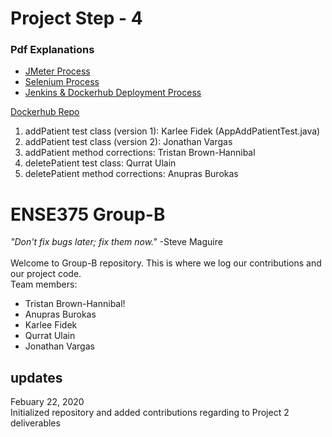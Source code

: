 # Project Step - 4

### Pdf Explanations
- [JMeter Process](https://github.com/JonBarVargas/ENSE375-groupB/blob/main/ENSE375/JMeter/JMeter%20Process.pdf)
- [Selenium Process](https://github.com/JonBarVargas/ENSE375-groupB/blob/main/ENSE375/SeleniumTest/Selenium%20Process.pdf)
- [Jenkins & Dockerhub Deployment Process](https://github.com/JonBarVargas/ENSE375-groupB/blob/main/ENSE375/RiskMeter/Jenkins%20%26%20Dockerhub%20Deployment%20-%20Process.pdf)


[Dockerhub Repo](https://hub.docker.com/repository/docker/ense375groupb/groupb-activity4)

1. addPatient test class (version 1): Karlee Fidek (AppAddPatientTest.java)
2. addPatient test class (version 2): Jonathan Vargas
3. addPatient method corrections: Tristan Brown-Hannibal
4. deletePatient test class: Qurrat Ulain
5. deletePatient method corrections: Anupras Burokas


# ENSE375 Group-B
_"Don't fix bugs later; fix them now."_ -Steve Maguire
<br>
<br>
Welcome to Group-B repository.
This is where we log our contributions and our project code.
<br>
Team members:
- Tristan Brown-Hannibal!
- Anupras Burokas
- Karlee Fidek
- Qurrat Ulain
- Jonathan Vargas
## updates
Febuary 22, 2020 <br>
Initialized repository and added contributions regarding to Project 2 deliverables  

